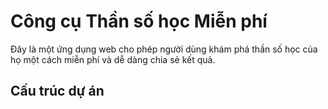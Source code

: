 # Công cụ Thần số học Miễn phí

Đây là một ứng dụng web cho phép người dùng khám phá thần số học của họ một cách miễn phí và dễ dàng chia sẻ kết quả.

## Cấu trúc dự án
